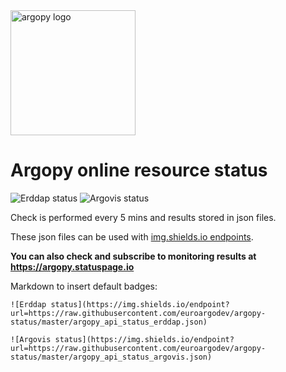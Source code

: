 <img src="https://raw.githubusercontent.com/euroargodev/argopy/master/docs/_static/argopy_logo_long.png" alt="argopy logo" width="200"/> 

# Argopy online resource status

![Erddap status](https://img.shields.io/endpoint?label=erddap&style=for-the-badge&url=https://raw.githubusercontent.com/euroargodev/argopy-status/master/argopy_api_status_erddap.json)
![Argovis status](https://img.shields.io/endpoint?label=argovis&style=for-the-badge&url=https://raw.githubusercontent.com/euroargodev/argopy-status/master/argopy_api_status_argovis.json)

Check is performed every 5 mins and results stored in json files.

These json files can be used with [img.shields.io endpoints](https://shields.io/endpoint).

**You can also check and subscribe to monitoring results at https://argopy.statuspage.io**

Markdown to insert default badges:

    ![Erddap status](https://img.shields.io/endpoint?url=https://raw.githubusercontent.com/euroargodev/argopy-status/master/argopy_api_status_erddap.json)
    
    ![Argovis status](https://img.shields.io/endpoint?url=https://raw.githubusercontent.com/euroargodev/argopy-status/master/argopy_api_status_argovis.json)